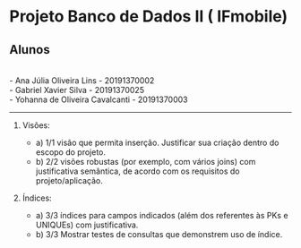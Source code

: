 # Projeto Banco de Dados II ( IFmobile)


<h2>Alunos</h2> <br>
    - Ana Júlia Oliveira Lins - 20191370002 <br>
    - Gabriel Xavier Silva - 20191370025 <br>
    - Yohanna de Oliveira Cavalcanti - 20191370003 <br>
    
<hr>

1)	Visões:<br>
    - a) 1/1 visão que permita inserção. Justificar sua criação dentro do escopo do projeto. <br>
    - b) 2/2 visões robustas (por exemplo, com vários joins) com justificativa semântica, de acordo com os requisitos do projeto/aplicação.

2)	Índices:<br>
    - a) 3/3 índices para campos indicados (além dos referentes às PKs e UNIQUEs) com justificativa. <br>
    - b) 3/3 Mostrar testes de consultas que demonstrem uso de índice.  



